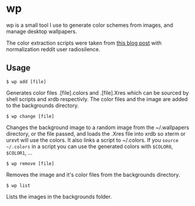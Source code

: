 # wp

wp is a small tool I use to generate color schemes from images, and manage desktop wallpapers.

The color extraction scripts were taken from [this blog post](http://charlesleifer.com/blog/using-python-and-k-means-to-find-the-dominant-colors-in-images/)
 with normalization reddit user radiosilence.

## Usage

```
$ wp add [file]
```

Generates color files .[file].colors and .[file].Xres which can be sourced by shell
scripts and xrdb respectivly. The color files and the image are added to the backgrounds directory.

```
$ wp change [file]
```

Changes the background image to a random image from the ~/.wallpapers directory, or the file passed, and  loads the .Xres file
into xrdb so xterm or urxvt will use the colors. It also links a script to ~/.colors. If you `source ~/.colors` in a script 
you can use the generated colors with `$COLOR0`, `$COLOR1`, ...


```
$ wp remove [file]
```

Removes the image and it's color files from the backgrounds directory.

```
$ wp list
```

Lists the images in the backgrounds folder.
